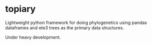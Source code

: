 # topiary

Lightweight python framework for doing phylogenetics using pandas dataframes
and ete3 trees as the primary data structures. 

Under heavy development. 
